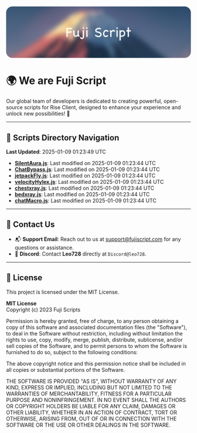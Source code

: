 ![Banner](.github/b.webp)

# 🌍 **We are Fuji Script**

Our global team of developers is dedicated to creating powerful, open-source scripts for Rise Client, designed to enhance your experience and unlock new possibilities! 🌟

---
<!-- SCRIPTS_NAVIGATION_START -->
## 📂 **Scripts Directory Navigation**

**Last Updated**: 2025-01-09 01:23:49 UTC

- **[SilentAura.js](scripts/SilentAura.js)**: Last modified on 2025-01-09 01:23:44 UTC
- **[ChatBypass.js](scripts/ChatBypass.js)**: Last modified on 2025-01-09 01:23:44 UTC
- **[jetpackFly.js](scripts/jetpackFly.js)**: Last modified on 2025-01-09 01:23:44 UTC
- **[velocityHylex.js](scripts/velocityHylex.js)**: Last modified on 2025-01-09 01:23:44 UTC
- **[chestxray.js](scripts/chestxray.js)**: Last modified on 2025-01-09 01:23:44 UTC
- **[bedxray.js](scripts/bedxray.js)**: Last modified on 2025-01-09 01:23:44 UTC
- **[chatMacro.js](scripts/chatMacro.js)**: Last modified on 2025-01-09 01:23:44 UTC

<!-- SCRIPTS_NAVIGATION_END -->

---

## 💬 **Contact Us**  
- 📬 **Support Email**: Reach out to us at [support@fujiscript.com](mailto:support@fujiscript.com) for any questions or assistance.  
- 💬 **Discord**: Contact **Leo728** directly at `Discord@leo728`.

---

## 📜 **License**

This project is licensed under the MIT License.  

**MIT License**  
Copyright (c) 2023 Fuji Scripts  

Permission is hereby granted, free of charge, to any person obtaining a copy of this software and associated documentation files (the "Software"), to deal in the Software without restriction, including without limitation the rights to use, copy, modify, merge, publish, distribute, sublicense, and/or sell copies of the Software, and to permit persons to whom the Software is furnished to do so, subject to the following conditions:  

The above copyright notice and this permission notice shall be included in all copies or substantial portions of the Software.  

THE SOFTWARE IS PROVIDED "AS IS", WITHOUT WARRANTY OF ANY KIND, EXPRESS OR IMPLIED, INCLUDING BUT NOT LIMITED TO THE WARRANTIES OF MERCHANTABILITY, FITNESS FOR A PARTICULAR PURPOSE AND NONINFRINGEMENT. IN NO EVENT SHALL THE AUTHORS OR COPYRIGHT HOLDERS BE LIABLE FOR ANY CLAIM, DAMAGES OR OTHER LIABILITY, WHETHER IN AN ACTION OF CONTRACT, TORT OR OTHERWISE, ARISING FROM, OUT OF OR IN CONNECTION WITH THE SOFTWARE OR THE USE OR OTHER DEALINGS IN THE SOFTWARE.  
